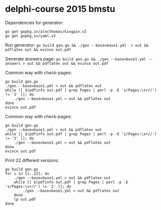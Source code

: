 # delphi-course 2015 bmstu

Dependencies for generator:
```
go get gopkg.in/alecthomas/kingpin.v2
go get gopkg.in/yaml.v2
```

Run generator:
```go build gen.go && ./gen --base=base1.yml  > out && pdflatex out && evince out.pdf```

Generate answers page:
```go build gen.go && ./gen --base=base1.yml --answers > out && pdflatex out && evince out.pdf```

Common way with check-pages:
```
go build gen.go
./gen --base=base1.yml > out && pdflatex out
while [[ $(pdfinfo out.pdf | grep Pages | perl -p -E 's/Pages:\s+//') != '2' ]]; do
	./gen --base=base1.yml > out && pdflatex out
done
evince out.pdf
```

Common way with check-pages:
```
go build gen.go
./gen --base=base1.yml > out && pdflatex out
while [[ $(pdfinfo out.pdf | grep Pages | perl -p -E 's/Pages:\s+//') != '2' ]]; do
	./gen --base=base1.yml > out && pdflatex out
done
evince out.pdf
```

Print 22 different versions:
```
go build gen.go
for i in {1..22}; do
	./gen --base=base1.yml > out && pdflatex out
	while [[ $(pdfinfo out.pdf | grep Pages | perl -p -E 's/Pages:\s+//') != '2' ]]; do
		./gen --base=base1.yml > out && pdflatex out
	done
	lp out.pdf
done
```